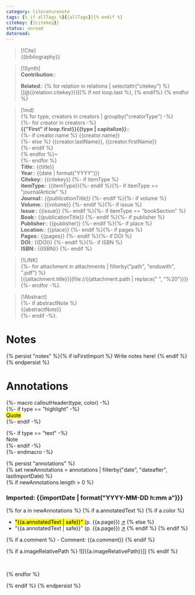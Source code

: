 ```yaml
---
category: literaturenote  
tags: {% if allTags %}{{allTags}}{% endif %} 
citekey: {{citekey}}  
status: unread  
dateread:  
---
```

  
> [!Cite]  
> {{bibliography}}  
  
>[!Synth]  
>**Contribution**::  
>  
>**Related**:: {% for relation in relations | selectattr("citekey") %} [[@{{relation.citekey}}]]{% if not loop.last %}, {% endif%} {% endfor %}  
>  
  
>[!md]  
{% for type, creators in creators | groupby("creatorType") -%}  
{%- for creator in creators -%}  
> **{{"First" if loop.first}}{{type | capitalize}}**::  
{%- if creator.name %} {{creator.name}}  
{%- else %} {{creator.lastName}}, {{creator.firstName}}  
{%- endif %}  
{% endfor %}~  
{%- endfor %}  
> **Title**:: {{title}}  
> **Year**:: {{date | format("YYYY")}}  
> **Citekey**:: {{citekey}} {%- if itemType %}  
> **itemType**:: {{itemType}}{%- endif %}{%- if itemType == "journalArticle" %}  
> **Journal**:: *{{publicationTitle}}* {%- endif %}{%- if volume %}  
> **Volume**:: {{volume}} {%- endif %}{%- if issue %}  
> **Issue**:: {{issue}} {%- endif %}{%- if itemType == "bookSection" %}  
> **Book**:: {{publicationTitle}} {%- endif %}{%- if publisher %}  
> **Publisher**:: {{publisher}} {%- endif %}{%- if place %}  
> **Location**:: {{place}} {%- endif %}{%- if pages %}  
> **Pages**:: {{pages}} {%- endif %}{%- if DOI %}  
> **DOI**:: {{DOI}} {%- endif %}{%- if ISBN %}  
> **ISBN**:: {{ISBN}} {%- endif %}  
  
> [!LINK]  
> {%- for attachment in attachments | filterby("path", "endswith", ".pdf") %}  
> [{{attachment.title}}](file://{{attachment.path | replace(" ", "%20")}}) {%- endfor -%}.  
  
> [!Abstract]  
> {%- if abstractNote %}  
> {{abstractNote}}  
> {%- endif -%}.  
>
# Notes  
{% persist "notes" %}{% if isFirstImport %}
Write notes here!
{% endif %} 
{% endpersist %}
  
# Annotations  
{%- macro calloutHeader(type, color) -%}  
{%- if type == "highlight" -%}  
<mark style="background-color: {{color}}">Quote</mark>  
{%- endif -%}  
  
{%- if type == "text" -%}  
Note  
{%- endif -%}  
{%- endmacro -%}  
  
{% persist "annotations" %}  
{% set newAnnotations = annotations | filterby("date", "dateafter", lastImportDate) %}  
{% if newAnnotations.length > 0 %}  

### Imported: {{importDate | format("YYYY-MM-DD h:mm a")}}  

{% for a in newAnnotations %}
{% if a.annotatedText %}
{% if a.color %}
- <mark class="hltr-{{a.colorCategory | lower}}">"{{a.annotatedText | safe}}" </mark> (p. {{a.page}}) [↗](zotero://open-pdf/library/items/{{a.attachment.itemKey}}?page={{a.page}}&annotation={{a.id}})
{% else %}
- "{{a.annotatedText | safe}}" (p. {{a.page}}) [↗](zotero://open-pdf/library/items/{{a.attachment.itemKey}}?page={{a.page}}&annotation={{a.id}})
{% endif %} 
{% endif %}

{% if a.comment %}
	- Comment: {{a.comment}}
{% endif %}

{% if a.imageRelativePath %}
![[{{a.imageRelativePath}}]]
{% endif %}

<br>

{% endfor %}

{% endif %}
{% endpersist %}
